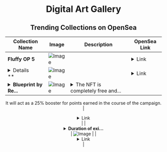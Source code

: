 <div align="center">

# Digital Art Gallery

## Trending Collections on OpenSea

| Collection Name                       | Image                                                                                     | Description                       | OpenSea Link                                                                                          |
|---------------------------------------|-------------------------------------------------------------------------------------------|-----------------------------------|--------------------------------------------------------------------------------------------------------|
| **Fluffy OP 5** | ![Image](https://i.seadn.io/s/raw/files/33f3f80ef834a5849438fb0002b85218.png?w=500&auto=format?w=200&auto=format) |  | <details><summary>Link</summary>[Fluffy OP 5](https://opensea.io/collection/fluffy-op-5)</details> |
| **<details><summary>* 5O,OOO USD FO...</summary>* 5O,OOO USD FOR FREE</details>** | ![Image](https://i.seadn.io/s/raw/files/897fbed0e2bb948c8cec14e1060ae44b.png?w=500&auto=format?w=200&auto=format) |  | <details><summary>Link</summary>[* 5O,OOO USD FOR FREE](https://opensea.io/collection/5o-ooo-usd-for-free-5047)</details> |
| **<details><summary>Blueprint by Re...</summary>Blueprint by Resolv</details>** | ![Image](https://i.seadn.io/s/raw/files/118e156102291ed609d3eb43ec1e5ec6.png?w=500&auto=format?w=200&auto=format) | <details><summary>The NFT is completely free and...</summary>The NFT is completely free and you only need to pay a small gas fee on Arbitrum network.

It will act as a 25% booster for points earned in the course of the campaign.</details> | <details><summary>Link</summary>[Blueprint by Resolv](https://opensea.io/collection/blueprint-by-resolv-17)</details> |
| **<details><summary>Duration of exi...</summary>Duration of existence</details>** | ![Image](https://i.seadn.io/s/raw/files/42a441f9687635a1750f46657ae40dff.jpg?w=500&auto=format?w=200&auto=format) |  | <details><summary>Link</summary>[Duration of existence](https://opensea.io/collection/duration-of-existence-1)</details> |

</div>